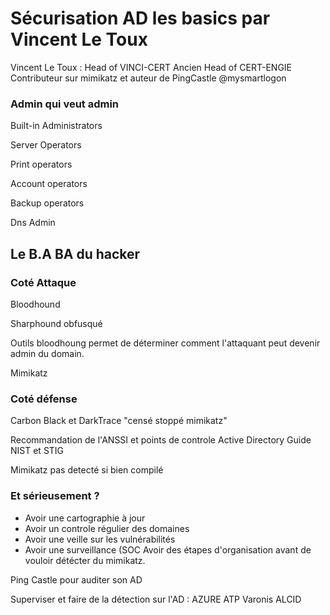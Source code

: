 #  Sécurisation AD les basics par Vincent Le Toux 

Vincent Le Toux : 
Head of VINCI-CERT
Ancien Head of CERT-ENGIE
Contributeur sur mimikatz et auteur de PingCastle
@mysmartlogon

### Admin qui veut admin

Built-in Administrators 

Server Operators 

Print operators 

Account operators

Backup operators 

Dns Admin 


## Le B.A BA du hacker 


### Coté Attaque

Bloodhound 

Sharphound obfusqué

Outils bloodhoung permet de déterminer comment l'attaquant peut devenir admin du domain.

Mimikatz 

### Coté défense 

Carbon Black et DarkTrace "censé stoppé mimikatz"

Recommandation de l'ANSSI et points de controle Active Directory
Guide NIST et STIG

Mimikatz pas detecté si bien compilé

### Et sérieusement ? 

- Avoir une cartographie à jour 
- Avoir un controle régulier des domaines 
- Avoir une veille sur les vulnérabilités 
- Avoir une surveillance (SOC
Avoir des étapes d'organisation avant de vouloir détécter du mimikatz. 

Ping Castle pour auditer son AD

Superviser et faire de la détection sur l'AD : 
AZURE ATP 
Varonis
ALCID




